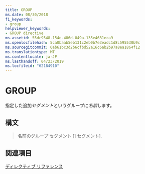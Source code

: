 ```yaml
---
title: GROUP
ms.date: 08/30/2018
f1_keywords:
- group
helpviewer_keywords:
- GROUP directive
ms.assetid: 55dc9548-154e-486d-849a-135e4631eca9
ms.openlocfilehash: 5ca0baab5eb131c2eb0b7e3eadc1d8c595530b9c
ms.sourcegitcommit: 0ab61bc3d2b6cfbd52a16c6ab2b97a8ea1864f12
ms.translationtype: MT
ms.contentlocale: ja-JP
ms.lasthandoff: 04/23/2019
ms.locfileid: "62184910"
---
```

# <a name="group"></a>GROUP

指定した追加*セグメント*というグループに*名前*します。

## <a name="syntax"></a>構文

> 名前のグループ セグメント [] セグメント].

## <a name="see-also"></a>関連項目

[ディレクティブ リファレンス](../../assembler/masm/directives-reference.md)<br/>